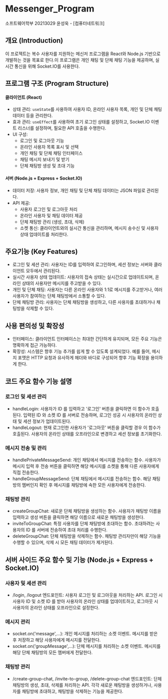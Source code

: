 # Messenger_Program 
소프트웨어학부 20213029 윤성욱 - [컴퓨터네트워크]

## 개요 (Introduction)
이 프로젝트는 복수 사용자를 지원하는 메신저 프로그램을 React와 Node.js 기반으로 개발하는 것을 목표로 한다.이 프로그램은 개인 채팅 및 단체 채팅 기능을 제공하며, 실시간 통신을 위해 Socket.IO를 사용한다.

## 프로그램 구조 (Program Structure)
#### 클라이언트 (React)
- 상태 관리: `useState`를 사용하여 사용자 ID, 온라인 사용자 목록, 개인 및 단체 채팅 데이터 등을 관리한다.
- 효과 관리: `useEffect`를 사용하여 초기 로그인 상태를 설정하고, Socket.IO 이벤트 리스너를 설정하며, 필요한 API 호출을 수행한다.
- UI 구성:
    - 로그인 및 로그아웃 기능
    - 온라인 사용자 목록 표시 및 선택
    - 개인 채팅 및 단체 채팅 인터페이스
    - 채팅 메시지 보내기 및 받기
    - 단체 채팅방 생성 및 초대 기능

#### 서버 (Node.js + Express + Socket.IO)
- 데이터 저장: 사용자 정보, 개인 채팅 및 단체 채팅 데이터는 JSON 파일로 관리된다.
- API 제공:
    - 사용자 로그인 및 로그아웃 처리
    - 온라인 사용자 및 채팅 데이터 제공
    - 단체 채팅방 관리 (생성, 초대, 삭제)
    - 소켓 통신: 클라이언트와의 실시간 통신을 관리하며, 메시지 송수신 및 사용자 상태 업데이트를 처리한다.


## 주요기능 (Key Features)
- 로그인 및 세션 관리: 사용자는 ID를 입력하여 로그인하며, 세션 정보는 서버와 클라이언트 모두에서 관리된다.
- 실시간 사용자 상태 업데이트: 사용자의 접속 상태는 실시간으로 업데이트되며, 온라인 상태의 사용자만 메시지를 주고받을 수 있다.
- 개인 및 단체 채팅: 사용자는 다른 온라인 사용자와 1:1로 메시지를 주고받거나, 여러 사용자가 참여하는 단체 채팅방에서 소통할 수 있다.
- 단체 채팅방 관리: 사용자는 단체 채팅방을 생성하고, 다른 사용자를 초대하거나 채팅방을 삭제할 수 있다.

## 사용 편의성 및 확장성
- 인터페이스: 클라이언트 인터페이스는 최대한 간단하게 유지되며, 모든 주요 기능은 명확하게 접근 가능하다.
- 확장성: 시스템은 향후 기능 추가를 쉽게 할 수 있도록 설계되었다. 예를 들어, 메시지 포맷은 HTTP 요청과 유사하게 헤더와 바디로 구성되어 향후 기능 확장을 용이하게 한다.

## 코드 주요 함수 기능 설명
### 로그인 및 세션 관리
- handleLogin: 사용자가 ID 를 입력하고 '로그인' 버튼을 클릭하면 이 함수가 호출된다. 입력된 ID 와 소켓 ID 를 서버로 전송하며, 로그인 성공 시 사용자의 온라인 상태 및 세션 정보가 업데이트된다.
- handleLogout: 현재 로그인한 사용자가 '로그아웃' 버튼을 클릭할 경우 이 함수가호출된다. 사용자의 온라인 상태를 오프라인으로 변경하고 세션 정보를 초기화한다.

### 메시지 전송 및 관리
- handlePrivateMessageSend: 개인 채팅에서 메시지를 전송하는 함수. 사용자가 메시지 입력 후 전송 버튼을 클릭하면 해당 메시지를 소켓을 통해 다른 사용자에게 직접 전송한다.
- handleGroupMessageSend: 단체 채팅에서 메시지를 전송하는 함수. 해당 채팅방의 멤버인지 확인 후 메시지를 채팅방에 속한 모든 사용자에게 전송한다.

### 채팅방 관리
- createGroupChat: 새로운 단체 채팅방을 생성하는 함수. 사용자가 채팅방 이름을 입력하고 생성 버튼을 클릭하면 해당 이름으로 새로운 채팅방을 생성한다.
- inviteToGroupChat: 특정 사용자를 단체 채팅방에 초대하는 함수. 초대하려는 사용자의 ID 를 서버에 전송하여 초대 처리를 수행한다.
- deleteGroupChat: 단체 채팅방을 삭제하는 함수. 채팅방 관리자만이 해당 기능을 수행할 수 있으며, 삭제 시 모든 채팅 데이터가 제거된다.

## 서버 사이드 주요 함수 및 기능 (Node.js + Express + Socket.IO)
### 사용자 및 세션 관리
- /login, /logout 엔드포인트: 사용자 로그인 및 로그아웃을 처리하는 API. 로그인 시 사용자 ID 및 소켓 ID 를 받아 사용자의 온라인 상태를 업데이트하고, 로그아웃 시 사용자의 온라인 상태를 오프라인으로 설정한다.

### 메시지 관리
- socket.on('message',...): 개인 메시지를 처리하는 소켓 이벤트. 메시지를 받은 후 저장하고 해당 사용자에게 메시지를 전달한다.
- socket.on('groupMessage',...): 단체 메시지를 처리하는 소켓 이벤트. 메시지를 해당 단체 채팅방의 모든 멤버에게 전달한다.

### 채팅방 관리
- /create-group-chat, /invite-to-group, /delete-group-chat 엔드포인트: 단체 채팅방의 생성, 초대, 삭제를 처리하는 API. 각각 새로운 채팅방을 생성하거나, 사용자를 채팅방에 초대하고, 채팅방을 삭제하는 기능을 제공한다.

